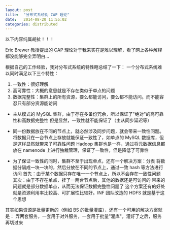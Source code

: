 ```yaml
---
layout: post
title:  "分布式系统伪 CAP 理论"
date:   2014-08-20 11:55:02
categories: distributed
---
```


以下内容纯属胡扯！！！

Eric Brewer 教授提出的 CAP 理论对于我来实在是难以理解，看了网上各种解释都没能够完全弄明白...

根据自己的工作经验，我对分布式系统的特性瞎总结了一下：
一个分布式系统难以同时满足以下三个特性：
1.  一致性：很好理解
2.  高可靠性：大概的意思就是不存在类似于单点的问题
3.  数据完整性：集群上的所有资源，要么都能访问，要么都不能访问。而不能容忍只有部分资源能访问

- 主从模式的 MySQL 集群，由于存在多备份冗余，所以保证了"绝对"的高可靠性和高数据完整性
  但是显然，一致性就不能保证了（主从同步延迟等）

- 同一份数据放在不同的节点上，就必然涉及同步问题，就会带来一致性问题。
  将数据只在一台节点上存放就能保证一致性了，如单点的 MySQL 数据库，但是这样显然就带来了可靠性问题
  Hadoop 集群也是一样，通过将元数据信息都放在 namenode 上进行独裁管理，保证了一致性，但是降低了可靠性

- 为了保证一致性的同时，集群不至于出现单点，还有一个解决方案：分表
  将数据分隔成一块一块的，然后分放在不同的节点上，通过一致 hash 等方法进行访问
  首先：由于某个数据只存在唯一一个节点上，所以不会存在一致性问题
  其次：由于不存在单点，挂了一两台节点后，其他的数据还是可访问的
  带来的问题就是部分数据单点，从而无法保证数据完整性问题了
  这个方案还有的好处就是资源利用率比较高、可扩展性比较好。INF 团队改造的 HDFS 就是基于这个思想

其实如果资源是批量更新的（例如 BS 的批量灌库），还有一个可用的解决方案就是：
弄两套服务，一套用于对外服务，一套用于批量"灌库"，灌好了之后，服务再切过来

[jekyll-gh]: https://github.com/jekyll/jekyll
[jekyll]:    http://jekyllrb.com


